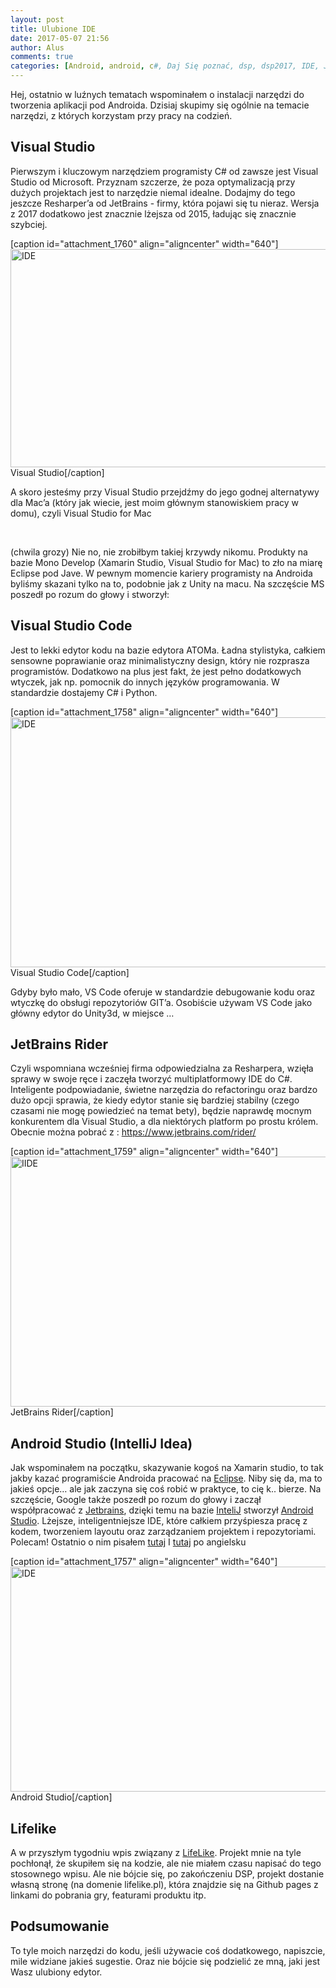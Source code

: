 ```yaml
---
layout: post
title: Ulubione IDE
date: 2017-05-07 21:56
author: Alus
comments: true
categories: [Android, android, c#, Daj Się poznać, dsp, dsp2017, IDE, Java, Programowanie, unity3d]
---
```

Hej, ostatnio w luźnych tematach wspominałem o instalacji narzędzi do tworzenia aplikacji pod Androida. Dzisiaj skupimy się ogólnie na temacie narzędzi, z których korzystam przy pracy na codzień.

<!--more-->
<h2>Visual Studio</h2>
Pierwszym i kluczowym narzędziem programisty C# od zawsze jest Visual Studio od Microsoft. Przyznam szczerze, że poza optymalizacją przy dużych projektach jest to narzędzie niemal idealne. Dodajmy do tego jeszcze Resharper’a od JetBrains - firmy, która pojawi się tu nieraz. Wersja z 2017 dodatkowo jest znacznie lżejsza od 2015, ładując się znacznie szybciej.

[caption id="attachment_1760" align="aligncenter" width="640"]<a href="http://szymonmotyka.pl/wp-content/uploads/2017/05/2017-05-07.png"><img class="size-large wp-image-1760" src="http://szymonmotyka.pl/wp-content/uploads/2017/05/2017-05-07-785x428.png" alt="IDE" width="640" height="349" /></a> Visual Studio[/caption]

A skoro jesteśmy przy Visual Studio przejdźmy do jego godnej alternatywy dla Mac’a (który jak wiecie, jest moim głównym stanowiskiem pracy w domu), czyli Visual Studio for Mac

&nbsp;

(chwila grozy)
Nie no, nie zrobiłbym takiej krzywdy nikomu. Produkty na bazie Mono Develop (Xamarin Studio, Visual Studio for Mac) to zło na miarę Eclipse pod Jave. W pewnym momencie kariery programisty na Androida byliśmy skazani tylko na to, podobnie jak z Unity na macu.
Na szczęście MS poszedł po rozum do głowy i stworzył:
<h2>Visual Studio Code</h2>
Jest to lekki edytor kodu na bazie edytora ATOMa. Ładna stylistyka, całkiem sensowne poprawianie oraz minimalistyczny design, który nie rozprasza programistów.
Dodatkowo na plus jest fakt, że jest pełno dodatkowych wtyczek, jak np. pomocnik do innych języków programowania. W standardzie dostajemy C# i Python.

[caption id="attachment_1758" align="aligncenter" width="640"]<a href="http://szymonmotyka.pl/wp-content/uploads/2017/05/Screenshot-2017-05-07-22.34.11.png"><img class="size-large wp-image-1758" src="http://szymonmotyka.pl/wp-content/uploads/2017/05/Screenshot-2017-05-07-22.34.11-785x491.png" alt="IDE" width="640" height="400" /></a> Visual Studio Code[/caption]

Gdyby było mało, VS Code oferuje w standardzie debugowanie kodu oraz wtyczkę do obsługi repozytoriów GIT’a.
Osobiście używam VS Code jako główny edytor do Unity3d, w miejsce …
<h2>JetBrains Rider</h2>
Czyli wspomniana wcześniej firma odpowiedzialna za Resharpera, wzięła sprawy w swoje ręce i zaczęła tworzyć multiplatformowy IDE do C#. Inteligente podpowiadanie, świetne narzędzia do refactoringu oraz bardzo dużo opcji sprawia, że kiedy edytor stanie się bardziej stabilny (czego czasami nie mogę powiedzieć na temat bety), będzie naprawdę mocnym konkurentem dla Visual Studio, a dla niektórych platform po prostu królem.
Obecnie można pobrać z : <a href="https://www.jetbrains.com/rider/">https://www.jetbrains.com/rider/</a>

[caption id="attachment_1759" align="aligncenter" width="640"]<a href="http://szymonmotyka.pl/wp-content/uploads/2017/05/Screenshot-2017-05-07-22.47.10.png"><img class="size-large wp-image-1759" src="http://szymonmotyka.pl/wp-content/uploads/2017/05/Screenshot-2017-05-07-22.47.10-785x491.png" alt="IIDE" width="640" height="400" /></a> JetBrains Rider[/caption]
<h2>Android Studio (IntelliJ Idea)</h2>
Jak wspominałem na początku, skazywanie kogoś na Xamarin studio, to tak jakby kazać programiście Androida pracować na <a href="http://www.thingiverse.com/thing:2078849">Eclipse</a>. Niby się da, ma to jakieś opcje… ale jak zaczyna się coś robić w praktyce, to cię k.. bierze.
Na szczęście, Google także poszedł po rozum do głowy i zaczął współpracować z <a href="http://www.thingiverse.com/thing:2078849">Jetbrains</a>, dzięki temu na bazie <a href="http://www.thingiverse.com/thing:2078849">InteliJ</a> stworzył <a href="http://www.thingiverse.com/thing:2078849">Android Studio</a>. Lżejsze, inteligentniejsze IDE, które całkiem przyśpiesza pracę z kodem, tworzeniem layoutu oraz zarządzaniem projektem i repozytoriami.
Polecam! Ostatnio o nim pisałem <a href="http://szymonmotyka.pl/android-instalacja-sdk/">tutaj</a> I <a href="http://szymonmotyka.pl/android-sdk-setup/">tutaj</a> po angielsku

[caption id="attachment_1757" align="aligncenter" width="640"]<a href="http://szymonmotyka.pl/wp-content/uploads/2017/05/Screenshot-2017-05-07-22.40.12.png"><img class="wp-image-1757 size-large" src="http://szymonmotyka.pl/wp-content/uploads/2017/05/Screenshot-2017-05-07-22.40.12-785x441.png" alt="IDE" width="640" height="360" /></a> Android Studio[/caption]
<h2>Lifelike</h2>
A w przyszłym tygodniu wpis związany z <a href="http://www.thingiverse.com/thing:2078849">LifeLike</a>. Projekt mnie na tyle pochłonął, że skupiłem się na kodzie, ale nie miałem czasu napisać do tego stosownego wpisu. Ale nie bójcie się, po zakończeniu DSP, projekt dostanie własną stronę (na domenie lifelike.pl), która znajdzie się na Github pages z linkami do pobrania gry, featurami produktu itp.
<h2>Podsumowanie</h2>
To tyle moich narzędzi do kodu, jeśli używacie coś dodatkowego, napiszcie, mile widziane jakieś sugestie. Oraz nie bójcie się podzielić ze mną, jaki jest Wasz ulubiony edytor.
